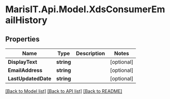 
# MarisIT.Api.Model.XdsConsumerEmailHistory

## Properties

Name | Type | Description | Notes
------------ | ------------- | ------------- | -------------
**DisplayText** | **string** |  | [optional] 
**EmailAddress** | **string** |  | [optional] 
**LastUpdatedDate** | **string** |  | [optional] 

[[Back to Model list]](../README.md#documentation-for-models)
[[Back to API list]](../README.md#documentation-for-api-endpoints)
[[Back to README]](../README.md)

